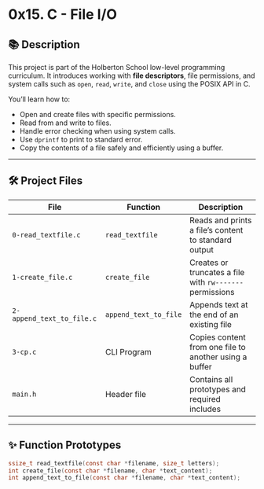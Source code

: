 # 0x15. C - File I/O

## 📚 Description

This project is part of the Holberton School low-level programming curriculum. It introduces working with **file descriptors**, file permissions, and system calls such as `open`, `read`, `write`, and `close` using the POSIX API in C.

You’ll learn how to:
- Open and create files with specific permissions.
- Read from and write to files.
- Handle error checking when using system calls.
- Use `dprintf` to print to standard error.
- Copy the contents of a file safely and efficiently using a buffer.

---

## 🛠️ Project Files

| File | Function | Description |
|------|----------|-------------|
| `0-read_textfile.c` | `read_textfile` | Reads and prints a file’s content to standard output |
| `1-create_file.c` | `create_file` | Creates or truncates a file with `rw-------` permissions |
| `2-append_text_to_file.c` | `append_text_to_file` | Appends text at the end of an existing file |
| `3-cp.c` | CLI Program | Copies content from one file to another using a buffer |
| `main.h` | Header file | Contains all prototypes and required includes |

---

## ✨ Function Prototypes

```c
ssize_t read_textfile(const char *filename, size_t letters);
int create_file(const char *filename, char *text_content);
int append_text_to_file(const char *filename, char *text_content);

